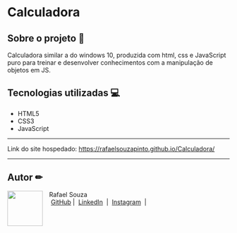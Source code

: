 # Calculadora

## Sobre o projeto 🚀
 Calculadora similar a do windows 10, produzida com html, css e JavaScript puro para treinar e desenvolver conhecimentos com a manipulação de objetos em JS.

## Tecnologias utilizadas 💻
- HTML5
- CSS3
- JavaScript

***
Link do site hospedado: https://rafaelsouzapinto.github.io/Calculadora/
***

## Autor ✏
<p>
    <img 
      align=left 
      margin=10 
      width=80 
      src="https://avatars.githubusercontent.com/u/154285174?s=400&u=0e8ab4b76e1a16d35419d57284b8c545b2015dc0&v=4"
    />
    <p>&nbsp&nbsp&nbspRafael Souza<br>
    &nbsp&nbsp&nbsp
    <a href="https://github.com/rafaelsouzapinto">
    GitHub</a>&nbsp;|&nbsp;
    <a href="https://www.linkedin.com/in/rafaelsouzapinto/">LinkedIn</a>
&nbsp;|&nbsp;
    <a href="https://www.instagram.com/antonyrafaeo/">
    Instagram</a>
&nbsp;|&nbsp;</p>
</p>
<br/><br/>
<p>
